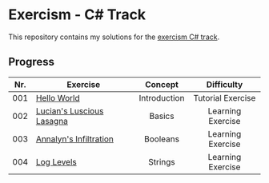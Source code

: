 # Exercism - C# Track

This repository contains my solutions for the [exercism C# track](https://exercism.org/tracks/csharp).

## Progress

| Nr. | Exercise                                                 |   Concept    |    Difficulty     |
| --- | -------------------------------------------------------- | :----------: | :---------------: |
| 001 | [Hello World](./hello-world/)                            | Introduction | Tutorial Exercise |
| 002 | [Lucian's Luscious Lasagna](./lucians-luscious-lasagna/) |    Basics    | Learning Exercise |
| 003 | [Annalyn's Infiltration](./annalyns-infiltration)        |   Booleans   | Learning Exercise |
| 004 | [Log Levels](./log-levels)                               |   Strings    | Learning Exercise |
